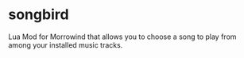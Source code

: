 # songbird
Lua Mod for Morrowind that allows you to choose a song to play from among your installed music tracks.
